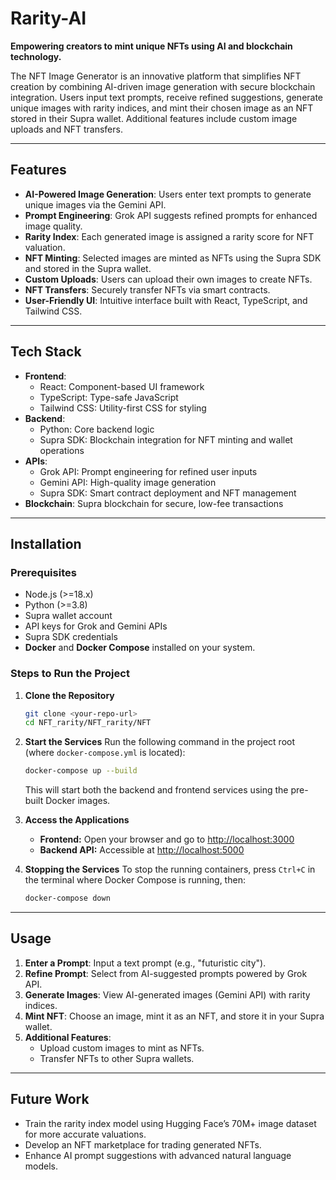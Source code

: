 
# Rarity-AI

**Empowering creators to mint unique NFTs using AI and blockchain technology.**

The NFT Image Generator is an innovative platform that simplifies NFT creation by combining AI-driven image generation with secure blockchain integration. Users input text prompts, receive refined suggestions, generate unique images with rarity indices, and mint their chosen image as an NFT stored in their Supra wallet. Additional features include custom image uploads and NFT transfers.

---

## Features
- **AI-Powered Image Generation**: Users enter text prompts to generate unique images via the Gemini API.
- **Prompt Engineering**: Grok API suggests refined prompts for enhanced image quality.
- **Rarity Index**: Each generated image is assigned a rarity score for NFT valuation.
- **NFT Minting**: Selected images are minted as NFTs using the Supra SDK and stored in the Supra wallet.
- **Custom Uploads**: Users can upload their own images to create NFTs.
- **NFT Transfers**: Securely transfer NFTs via smart contracts.
- **User-Friendly UI**: Intuitive interface built with React, TypeScript, and Tailwind CSS.

---

## Tech Stack
- **Frontend**:
  - React: Component-based UI framework
  - TypeScript: Type-safe JavaScript
  - Tailwind CSS: Utility-first CSS for styling
- **Backend**:
  - Python: Core backend logic
  - Supra SDK: Blockchain integration for NFT minting and wallet operations
- **APIs**:
  - Grok API: Prompt engineering for refined user inputs
  - Gemini API: High-quality image generation
  - Supra SDK: Smart contract deployment and NFT management
- **Blockchain**: Supra blockchain for secure, low-fee transactions

---

## Installation

### Prerequisites
- Node.js (>=18.x)
- Python (>=3.8)
- Supra wallet account
- API keys for Grok and Gemini APIs
- Supra SDK credentials
- **Docker** and **Docker Compose** installed on your system.

### Steps to Run the Project

1. **Clone the Repository**
   ```sh
   git clone <your-repo-url>
   cd NFT_rarity/NFT_rarity/NFT
   ```

2. **Start the Services**
   Run the following command in the project root (where `docker-compose.yml` is located):
   ```sh
   docker-compose up --build
   ```
   This will start both the backend and frontend services using the pre-built Docker images.

3. **Access the Applications**
   - **Frontend:** Open your browser and go to [http://localhost:3000](http://localhost:3000)
   - **Backend API:** Accessible at [http://localhost:5000](http://localhost:5000)

4. **Stopping the Services**
   To stop the running containers, press `Ctrl+C` in the terminal where Docker Compose is running, then:
   ```sh
   docker-compose down
   ```

---


## Usage
1. **Enter a Prompt**: Input a text prompt (e.g., "futuristic city").
2. **Refine Prompt**: Select from AI-suggested prompts powered by Grok API.
3. **Generate Images**: View AI-generated images (Gemini API) with rarity indices.
4. **Mint NFT**: Choose an image, mint it as an NFT, and store it in your Supra wallet.
5. **Additional Features**:
   - Upload custom images to mint as NFTs.
   - Transfer NFTs to other Supra wallets.

---

## Future Work
- Train the rarity index model using Hugging Face’s 70M+ image dataset for more accurate valuations.
- Develop an NFT marketplace for trading generated NFTs.
- Enhance AI prompt suggestions with advanced natural language models.

